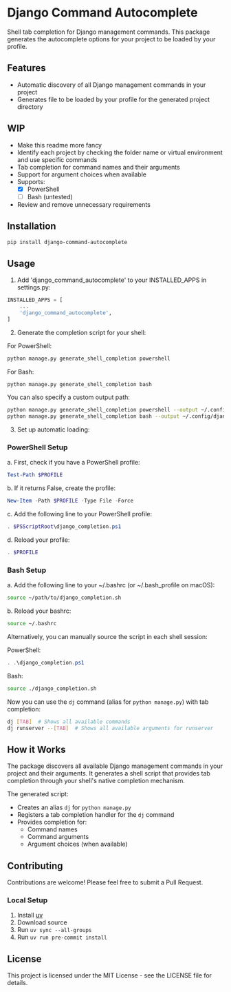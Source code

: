 # Django Command Autocomplete

Shell tab completion for Django management commands. This package generates the autocomplete options for your project to be loaded by your profile.

## Features

- Automatic discovery of all Django management commands in your project
- Generates file to be loaded by your profile for the generated project directory


## WIP
- Make this readme more fancy
- Identify each project by checking the folder name or virtual environment and use specific commands
- Tab completion for command names and their arguments
- Support for argument choices when available
- Supports:
  - [x] PowerShell 
  - [ ] Bash (untested)
- Review and remove unnecessary requirements 

## Installation

```bash
pip install django-command-autocomplete
```

## Usage

1. Add 'django_command_autocomplete' to your INSTALLED_APPS in settings.py:

```python
INSTALLED_APPS = [
    ...
    'django_command_autocomplete',
]
```

2. Generate the completion script for your shell:

For PowerShell:
```bash
python manage.py generate_shell_completion powershell
```

For Bash:
```bash
python manage.py generate_shell_completion bash
```

You can also specify a custom output path:
```bash
python manage.py generate_shell_completion powershell --output ~/.config/django-completion.ps1
python manage.py generate_shell_completion bash --output ~/.config/django-completion.sh
```

3. Set up automatic loading:

### PowerShell Setup

a. First, check if you have a PowerShell profile:
```powershell
Test-Path $PROFILE
```

b. If it returns False, create the profile:
```powershell
New-Item -Path $PROFILE -Type File -Force
```

c. Add the following line to your PowerShell profile:
```powershell
. $PSScriptRoot\django_completion.ps1
```

d. Reload your profile:
```powershell
. $PROFILE
```

### Bash Setup

a. Add the following line to your ~/.bashrc (or ~/.bash_profile on macOS):
```bash
source ~/path/to/django_completion.sh
```

b. Reload your bashrc:
```bash
source ~/.bashrc
```

Alternatively, you can manually source the script in each shell session:

PowerShell:
```powershell
. .\django_completion.ps1
```

Bash:
```bash
source ./django_completion.sh
```

Now you can use the `dj` command (alias for `python manage.py`) with tab completion:

```bash
dj [TAB]  # Shows all available commands
dj runserver --[TAB]  # Shows all available arguments for runserver
```

## How it Works

The package discovers all available Django management commands in your project and their arguments. It generates a shell script that provides tab completion through your shell's native completion mechanism.

The generated script:
- Creates an alias `dj` for `python manage.py`
- Registers a tab completion handler for the `dj` command
- Provides completion for:
  - Command names
  - Command arguments
  - Argument choices (when available)

## Contributing

Contributions are welcome! Please feel free to submit a Pull Request.

### Local Setup

1. Install [uv](https://docs.astral.sh/uv/getting-started/installation/)
2. Download source
3. Run `uv sync --all-groups` 
4. Run `uv run pre-commit install`


## License

This project is licensed under the MIT License - see the LICENSE file for details.
